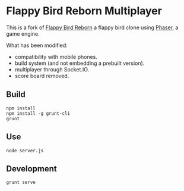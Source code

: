 # Flappy Bird Reborn Multiplayer

This is a fork of [Flappy Bird Reborn][] a flappy bird clone using
[Phaser][], a game engine.

[Flappy Bird Reborn]: https://github.com/codevinsky/flappy-bird-reborn
[Phaser]: http://phaser.io/

What has been modified:

 - compatibility with mobile phones.
 - build system (and not embedding a prebuilt version).
 - multiplayer through Socket.IO.
 - score board removed.

## Build

    npm install
    npm install -g grunt-cli
    grunt

## Use

    node server.js

## Development

    grunt serve

